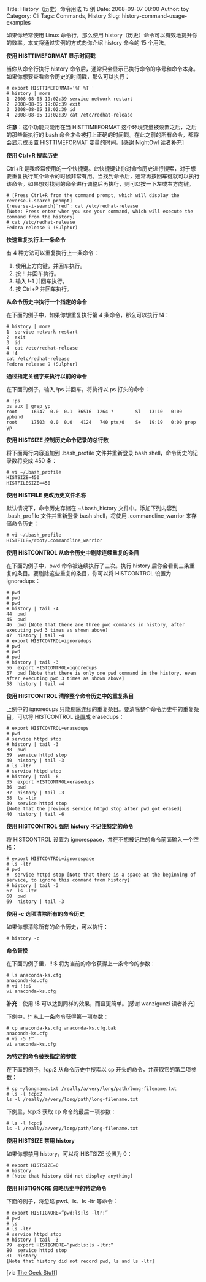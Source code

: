 Title: History（历史）命令用法 15 例
Date: 2008-09-07 08:00
Author: toy
Category: Cli
Tags: Commands, History
Slug: history-command-usage-examples

如果你经常使用 Linux 命令行，那么使用
history（历史）命令可以有效地提升你的效率。本文将通过实例的方式向你介绍
history 命令的 15 个用法。

**使用 HISTTIMEFORMAT 显示时间戳**

当你从命令行执行 history
命令后，通常只会显示已执行命令的序号和命令本身。如果你想要查看命令历史的时间戳，那么可以执行：


    # export HISTTIMEFORMAT='%F %T '
    # history | more
    1  2008-08-05 19:02:39 service network restart
    2  2008-08-05 19:02:39 exit
    3  2008-08-05 19:02:39 id
    4  2008-08-05 19:02:39 cat /etc/redhat-release

**注意**：这个功能只能用在当 HISTTIMEFORMAT
这个环境变量被设置之后，之后的那些新执行的 bash
命令才会被打上正确的时间戳。在此之前的所有命令，都将会显示成设置
HISTTIMEFORMAT 变量的时间。[感谢 NightOwl 读者补充]

**使用 Ctrl+R 搜索历史**

Ctrl+R
是我经常使用的一个快捷键。此快捷键让你对命令历史进行搜索，对于想要重复执行某个命令的时候非常有用。当找到命令后，通常再按回车键就可以执行该命令。如果想对找到的命令进行调整后再执行，则可以按一下左或右方向键。


    # [Press Ctrl+R from the command prompt, which will display the reverse-i-search prompt]
    (reverse-i-search)`red‘: cat /etc/redhat-release
    [Note: Press enter when you see your command, which will execute the command from the history]
    # cat /etc/redhat-release
    Fedora release 9 (Sulphur)

**快速重复执行上一条命令**

有 4 种方法可以重复执行上一条命令：

1.  使用上方向键，并回车执行。
2.  按 !! 并回车执行。
3.  输入 !-1 并回车执行。
4.  按 Ctrl+P 并回车执行。

**从命令历史中执行一个指定的命令**

在下面的例子中，如果你想重复执行第 4 条命令，那么可以执行 !4：


    # history | more
    1  service network restart
    2  exit
    3  id
    4  cat /etc/redhat-release
    # !4
    cat /etc/redhat-release
    Fedora release 9 (Sulphur)

**通过指定关键字来执行以前的命令**

在下面的例子，输入 !ps 并回车，将执行以 ps 打头的命令：


    # !ps
    ps aux | grep yp
    root     16947  0.0  0.1  36516  1264 ?        Sl   13:10   0:00 ypbind
    root     17503  0.0  0.0   4124   740 pts/0    S+   19:19   0:00 grep yp

**使用 HISTSIZE 控制历史命令记录的总行数**

将下面两行内容追加到 .bash\_profile 文件并重新登录 bash
shell，命令历史的记录数将变成 450 条：


    # vi ~/.bash_profile
    HISTSIZE=450
    HISTFILESIZE=450

**使用 HISTFILE 更改历史文件名称**

默认情况下，命令历史存储在 ~/.bash\_history 文件中。添加下列内容到
.bash\_profile 文件并重新登录 bash shell，将使用 .commandline\_warrior
来存储命令历史：


    # vi ~/.bash_profile
    HISTFILE=/root/.commandline_warrior

**使用 HISTCONTROL 从命令历史中剔除连续重复的条目**

在下面的例子中，pwd 命令被连续执行了三次。执行 history
后你会看到三条重复的条目。要剔除这些重复的条目，你可以将 HISTCONTROL
设置为 ignoredups：


    # pwd
    # pwd
    # pwd
    # history | tail -4
    44  pwd
    45  pwd
    46  pwd [Note that there are three pwd commands in history, after executing pwd 3 times as shown above]
    47  history | tail -4
    # export HISTCONTROL=ignoredups
    # pwd
    # pwd
    # pwd
    # history | tail -3
    56  export HISTCONTROL=ignoredups
    57  pwd [Note that there is only one pwd command in the history, even after executing pwd 3 times as shown above]
    58  history | tail -4

**使用 HISTCONTROL 清除整个命令历史中的重复条目**

上例中的 ignoredups
只能剔除连续的重复条目。要清除整个命令历史中的重复条目，可以将
HISTCONTROL 设置成 erasedups：


    # export HISTCONTROL=erasedups
    # pwd
    # service httpd stop
    # history | tail -3
    38  pwd
    39  service httpd stop
    40  history | tail -3
    # ls -ltr
    # service httpd stop
    # history | tail -6
    35  export HISTCONTROL=erasedups
    36  pwd
    37  history | tail -3
    38  ls -ltr
    39  service httpd stop
    [Note that the previous service httpd stop after pwd got erased]
    40  history | tail -6

**使用 HISTCONTROL 强制 history 不记住特定的命令**

将 HISTCONTROL 设置为
ignorespace，并在不想被记住的命令前面输入一个空格：


    # export HISTCONTROL=ignorespace
    # ls -ltr
    # pwd
    #  service httpd stop [Note that there is a space at the beginning of service, to ignore this command from history]
    # history | tail -3
    67  ls -ltr
    68  pwd
    69  history | tail -3

**使用 -c 选项清除所有的命令历史**

如果你想清除所有的命令历史，可以执行：

    # history -c

**命令替换**

在下面的例子里，!!:$ 将为当前的命令获得上一条命令的参数：


    # ls anaconda-ks.cfg
    anaconda-ks.cfg
    # vi !!:$
    vi anaconda-ks.cfg

**补充**：使用 !$ 可以达到同样的效果，而且更简单。[感谢 wanzigunzi
读者补充]

下例中，!^ 从上一条命令获得第一项参数：


    # cp anaconda-ks.cfg anaconda-ks.cfg.bak
    anaconda-ks.cfg
    # vi -5 !^
    vi anaconda-ks.cfg

**为特定的命令替换指定的参数**

在下面的例子，!cp:2 从命令历史中搜索以 cp
开头的命令，并获取它的第二项参数：


    # cp ~/longname.txt /really/a/very/long/path/long-filename.txt
    # ls -l !cp:2
    ls -l /really/a/very/long/path/long-filename.txt

下例里，!cp:$ 获取 cp 命令的最后一项参数：


    # ls -l !cp:$
    ls -l /really/a/very/long/path/long-filename.txt

**使用 HISTSIZE 禁用 history**

如果你想禁用 history，可以将 HISTSIZE 设置为 0：


    # export HISTSIZE=0
    # history
    # [Note that history did not display anything]

**使用 HISTIGNORE 忽略历史中的特定命令**

下面的例子，将忽略 pwd、ls、ls -ltr 等命令：


    # export HISTIGNORE=”pwd:ls:ls -ltr:”
    # pwd
    # ls
    # ls -ltr
    # service httpd stop
    # history | tail -3
    79  export HISTIGNORE=”pwd:ls:ls -ltr:”
    80  service httpd stop
    81  history
    [Note that history did not record pwd, ls and ls -ltr]

[via [The Geek
Stuff](http://www.thegeekstuff.com/2008/08/15-examples-to-master-linux-command-line-history/)]
